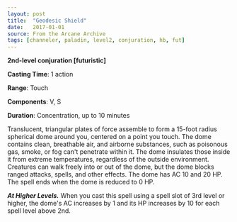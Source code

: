 ```yaml
---
layout: post
title:  "Geodesic Shield"
date:   2017-01-01
source: From the Arcane Archive
tags: [channeler, paladin, level2, conjuration, hb, fut]
---
```


**2nd-level conjuration [futuristic]**

**Casting Time**: 1 action

**Range**: Touch

**Components**: V, S

**Duration**: Concentration, up to 10 minutes

Translucent, triangular plates of force assemble to form a 15-foot radius spherical dome around you, centered on a point you touch. The dome contains clean, breathable air, and airborne substances, such as poisonous gas, smoke, or fog can't penetrate within it. The dome insulates those inside it from extreme temperatures, regardless of the outside environment. Creatures can walk freely into or out of the dome, but the dome blocks ranged attacks, spells, and other effects. The dome has AC 10 and 20 HP. The spell ends when the dome is reduced to 0 HP.

***At Higher Levels.*** When you cast this spell using a spell slot of 3rd level or higher, the dome's AC increases by 1 and its HP increases by 10 for each spell level above 2nd.
